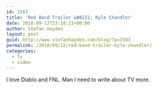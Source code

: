 ```yaml
---
id: 1583
title: 'Red Band Trailer &#8211; Kyle Chandler'
date: 2010-09-12T23:18:11+00:00
author: Stefan Hayden
layout: post
guid: http://www.stefanhayden.com/blog/?p=1583
permalink: /2010/09/12/red-band-trailer-kyle-chandler/
categories:
  - tv
  - video
---
```

I love Diablo and FNL. Man I need to write about TV more.

<object width="440" height="300"><param name="movie" value="http://www.youtube.com/v/aMEy8wZOGDM?fs=1&amp;hl=en_US"></param><param name="allowFullScreen" value="true"></param><param name="allowscriptaccess" value="always"></param><embed src="http://www.youtube.com/v/aMEy8wZOGDM?fs=1&amp;hl=en_US" type="application/x-shockwave-flash" allowscriptaccess="always" allowfullscreen="true" width="440" height="300"></embed></object>